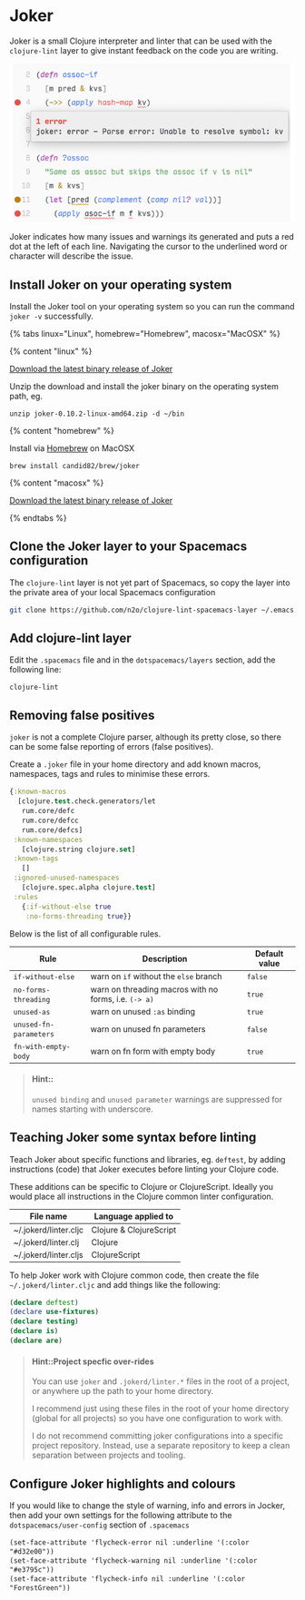 # Joker

Joker is a small Clojure interpreter and linter that can be used with the `clojure-lint` layer to give instant feedback on the code you are writing.

![Linter Joker screenshot](/images/linter-joker-screenshot.png)

Joker indicates how many issues and warnings its generated and puts a red dot at the left of each line.  Navigating the cursor to the underlined word or character will describe the issue.


## Install Joker on your operating system

Install the Joker tool on your operating system so you can run the command `joker -v` successfully.

<!-- Operating System -->
{% tabs linux="Linux", homebrew="Homebrew", macosx="MacOSX" %}

<!-- Linux install -->
{% content "linux" %}

[Download the latest binary release of Joker](https://github.com/candid82/joker/releases)

Unzip the download and install the joker binary on the operating system path, eg.

```
unzip joker-0.10.2-linux-amd64.zip -d ~/bin
```

<!-- Homebrew install -->
{% content "homebrew" %}

Install via [Homebrew](https://brew.sh/) on MacOSX

```
brew install candid82/brew/joker
```

<!-- MacOSX install -->
{% content "macosx" %}

[Download the latest binary release of Joker](https://github.com/candid82/joker/releases)

{% endtabs %}
<!-- End of Clojure editors -->


## Clone the Joker layer to your Spacemacs configuration

The `clojure-lint` layer is not yet part of Spacemacs, so copy the layer into the private area of your local Spacemacs configuration

```bash
git clone https://github.com/n2o/clojure-lint-spacemacs-layer ~/.emacs.d/private/clojure-lint
```

## Add clojure-lint layer

Edit the `.spacemacs` file and in the `dotspacemacs/layers` section, add the following line:

```
clojure-lint
```

## Removing false positives

`joker` is not a complete Clojure parser, although its pretty close, so there can be some false reporting of errors (false positives).

Create a `.joker` file in your home directory and add known macros, namespaces, tags and rules to minimise these errors.

```clojure
{:known-macros
  [clojure.test.check.generators/let
   rum.core/defc
   rum.core/defcc
   rum.core/defcs]
 :known-namespaces
   [clojure.string clojure.set]
 :known-tags
   []
 :ignored-unused-namespaces
   [clojure.spec.alpha clojure.test]
 :rules
   {:if-without-else true
    :no-forms-threading true}}
```

Below is the list of all configurable rules.

| Rule                   | Description                                           | Default value |
|------------------------|-------------------------------------------------------|---------------|
| `if-without-else`      | warn on `if` without the `else` branch                | `false`       |
| `no-forms-threading`   | warn on threading macros with no forms, i.e. `(-> a)` | `true`        |
| `unused-as`            | warn on unused `:as` binding                          | `true`        |
| `unused-fn-parameters` | warn on unused fn parameters                          | `false`       |
| `fn-with-empty-body`   | warn on fn form with empty body                       | `true`        |

> #### Hint::
> `unused binding` and `unused parameter` warnings are suppressed for names starting with underscore.



## Teaching Joker some syntax before linting

Teach Joker about specific functions and libraries, eg. `deftest`, by adding instructions (code) that Joker executes before linting your Clojure code.

These additions can be specific to Clojure or ClojureScript.  Ideally you would place all instructions in the Clojure common linter configuration.

| File name             | Language applied to     |
|-----------------------|-------------------------|
| ~/.jokerd/linter.cljc | Clojure & ClojureScript |
| ~/.jokerd/linter.clj  | Clojure                 |
| ~/.jokerd/linter.cljs | ClojureScript           |

To help Joker work with Clojure common code, then create the file `~/.jokerd/linter.cljc` and add things like the following:

```clojure
(declare deftest)
(declare use-fixtures)
(declare testing)
(declare is)
(declare are)
```

> #### Hint::Project specfic over-rides
> You can use `joker` and `.jokerd/linter.*` files in the root of a project, or anywhere up the path to your home directory.
>
> I recommend just using these files in the root of your home directory (global for all projects) so you have one configuration to work with.
>
> I do not recommend committing joker configurations into a specific project repository.  Instead, use a separate repository to keep a clean separation between projects and tooling.


## Configure Joker highlights and colours

If you would like to change the style of warning, info and errors in Jocker, then add your own settings for the following attribute to the `dotspacemacs/user-config` section of `.spacemacs`

```elisp
(set-face-attribute 'flycheck-error nil :underline '(:color "#d32e00"))
(set-face-attribute 'flycheck-warning nil :underline '(:color "#e3795c"))
(set-face-attribute 'flycheck-info nil :underline '(:color "ForestGreen"))
```
